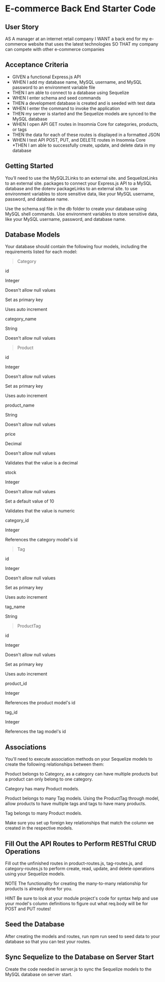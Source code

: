 # E-commerce Back End Starter Code
## User Story

AS A manager at an internet retail company
I WANT a back end for my e-commerce website that uses the latest technologies
SO THAT my company can compete with other e-commerce companies

## Acceptance Criteria
* GIVEN a functional Express.js API
* WHEN I add my database name, MySQL username, and MySQL password to an environment variable file
* THEN I am able to connect to a database using Sequelize
* WHEN I enter schema and seed commands
* THEN a development database is created and is seeded with test data
* WHEN I enter the command to invoke the application
* THEN my server is started and the Sequelize models are synced to the MySQL database
* WHEN I open API GET routes in Insomnia Core for categories, products, or tags
* THEN the data for each of these routes is displayed in a formatted JSON
* WHEN I test API POST, PUT, and DELETE routes in Insomnia Core
*THEN I am able to successfully create, update, and delete data in my database

## Getting Started
You’ll need to use the MySQL2Links to an external site. and SequelizeLinks to an external site. packages to connect your Express.js API to a MySQL database and the dotenv packageLinks to an external site. to use environment variables to store sensitive data, like your MySQL username, password, and database name.

Use the schema.sql file in the db folder to create your database using MySQL shell commands. Use environment variables to store sensitive data, like your MySQL username, password, and database name.

## Database Models
Your database should contain the following four models, including the requirements listed for each model:

> Category

 id

Integer

Doesn't allow null values

Set as primary key

Uses auto increment

category_name

String

Doesn't allow null values

> Product

id

Integer

Doesn't allow null values

Set as primary key

Uses auto increment

product_name

String

Doesn't allow null values

price

Decimal

Doesn't allow null values

Validates that the value is a decimal

stock

Integer

Doesn't allow null values

Set a default value of 10

Validates that the value is numeric

category_id

Integer

References the category model's id

> Tag

id

Integer

Doesn't allow null values

Set as primary key

Uses auto increment

tag_name

String

> ProductTag

id

Integer

Doesn't allow null values

Set as primary key

Uses auto increment

product_id

Integer

References the product model's id

tag_id

Integer

References the tag model's id

## Associations
You'll need to execute association methods on your Sequelize models to create the following relationships between them:

Product belongs to Category, as a category can have multiple products but a product can only belong to one category.

Category has many Product models.

Product belongs to many Tag models. Using the ProductTag through model, allow products to have multiple tags and tags to have many products.

Tag belongs to many Product models.

Make sure you set up foreign key relationships that match the column we created in the respective models.

## Fill Out the API Routes to Perform RESTful CRUD Operations
Fill out the unfinished routes in product-routes.js, tag-routes.js, and category-routes.js to perform create, read, update, and delete operations using your Sequelize models.

NOTE
The functionality for creating the many-to-many relationship for products is already done for you.

HINT
Be sure to look at your module project's code for syntax help and use your model's column definitions to figure out what req.body will be for POST and PUT routes!

## Seed the Database
After creating the models and routes, run npm run seed to seed data to your database so that you can test your routes.

## Sync Sequelize to the Database on Server Start
Create the code needed in server.js to sync the Sequelize models to the MySQL database on server start.